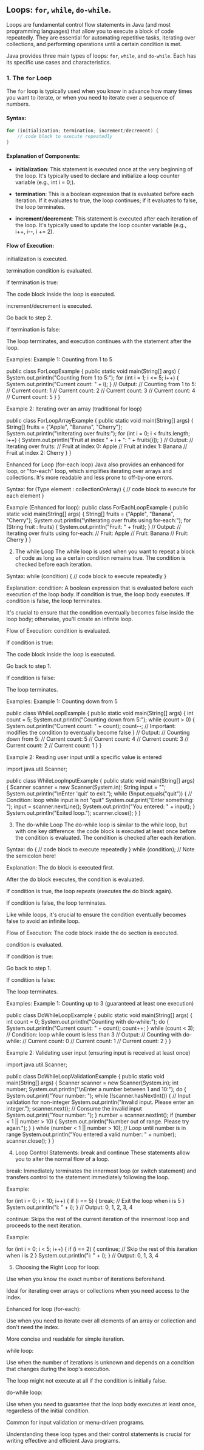 ## Loops: `for`, `while`, `do-while`.
Loops are fundamental control flow statements in Java (and most programming languages) that allow you to execute a block of code repeatedly. They are essential for automating repetitive tasks, iterating over collections, and performing operations until a certain condition is met.  

Java provides three main types of loops: `for`, `while`, and `do-while`. Each has its specific use cases and characteristics.


### 1. The `for` Loop
The `for` loop is typically used when you know in advance how many times you want to iterate, or when you need to iterate over a sequence of numbers.

#### Syntax:
```java
for (initialization; termination; increment/decrement) {
    // code block to execute repeatedly
}
```
#### Explanation of Components:

- **initialization**: This statement is executed once at the very beginning of the loop. It's typically used to declare and initialize a loop counter variable (e.g., int i = 0;).

- **termination**: This is a boolean expression that is evaluated before each iteration. If it evaluates to true, the loop continues; if it evaluates to false, the loop terminates.

- **increment/decrement**: This statement is executed after each iteration of the loop. It's typically used to update the loop counter variable (e.g., i++, i--, i += 2).

#### Flow of Execution:

initialization is executed.

termination condition is evaluated.

If termination is true:

The code block inside the loop is executed.

increment/decrement is executed.

Go back to step 2.

If termination is false:

The loop terminates, and execution continues with the statement after the loop.

Examples:
Example 1: Counting from 1 to 5

public class ForLoopExample {
    public static void main(String[] args) {
        System.out.println("Counting from 1 to 5:");
        for (int i = 1; i <= 5; i++) {
            System.out.println("Current count: " + i);
        }
        // Output:
        // Counting from 1 to 5:
        // Current count: 1
        // Current count: 2
        // Current count: 3
        // Current count: 4
        // Current count: 5
    }
}

Example 2: Iterating over an array (traditional for loop)

public class ForLoopArrayExample {
    public static void main(String[] args) {
        String[] fruits = {"Apple", "Banana", "Cherry"};
        System.out.println("\nIterating over fruits:");
        for (int i = 0; i < fruits.length; i++) {
            System.out.println("Fruit at index " + i + ": " + fruits[i]);
        }
        // Output:
        // Iterating over fruits:
        // Fruit at index 0: Apple
        // Fruit at index 1: Banana
        // Fruit at index 2: Cherry
    }
}

Enhanced for Loop (for-each loop)
Java also provides an enhanced for loop, or "for-each" loop, which simplifies iterating over arrays and collections. It's more readable and less prone to off-by-one errors.

Syntax:
for (Type element : collectionOrArray) {
    // code block to execute for each element
}

Example (Enhanced for loop):
public class ForEachLoopExample {
    public static void main(String[] args) {
        String[] fruits = {"Apple", "Banana", "Cherry"};
        System.out.println("\nIterating over fruits using for-each:");
        for (String fruit : fruits) {
            System.out.println("Fruit: " + fruit);
        }
        // Output:
        // Iterating over fruits using for-each:
        // Fruit: Apple
        // Fruit: Banana
        // Fruit: Cherry
    }
}

2. The while Loop
The while loop is used when you want to repeat a block of code as long as a certain condition remains true. The condition is checked before each iteration.

Syntax:
while (condition) {
    // code block to execute repeatedly
}

Explanation:
condition: A boolean expression that is evaluated before each execution of the loop body. If condition is true, the loop body executes. If condition is false, the loop terminates.

It's crucial to ensure that the condition eventually becomes false inside the loop body; otherwise, you'll create an infinite loop.

Flow of Execution:
condition is evaluated.

If condition is true:

The code block inside the loop is executed.

Go back to step 1.

If condition is false:

The loop terminates.

Examples:
Example 1: Counting down from 5

public class WhileLoopExample {
    public static void main(String[] args) {
        int count = 5;
        System.out.println("Counting down from 5:");
        while (count > 0) {
            System.out.println("Current count: " + count);
            count--; // Important: modifies the condition to eventually become false
        }
        // Output:
        // Counting down from 5:
        // Current count: 5
        // Current count: 4
        // Current count: 3
        // Current count: 2
        // Current count: 1
    }
}

Example 2: Reading user input until a specific value is entered

import java.util.Scanner;

public class WhileLoopInputExample {
    public static void main(String[] args) {
        Scanner scanner = new Scanner(System.in);
        String input = "";
        System.out.println("\nEnter 'quit' to exit.");
        while (!input.equals("quit")) { // Condition: loop while input is not "quit"
            System.out.print("Enter something: ");
            input = scanner.nextLine();
            System.out.println("You entered: " + input);
        }
        System.out.println("Exited loop.");
        scanner.close();
    }
}

3. The do-while Loop
The do-while loop is similar to the while loop, but with one key difference: the code block is executed at least once before the condition is evaluated. The condition is checked after each iteration.

Syntax:
do {
    // code block to execute repeatedly
} while (condition); // Note the semicolon here!

Explanation:
The do block is executed first.

After the do block executes, the condition is evaluated.

If condition is true, the loop repeats (executes the do block again).

If condition is false, the loop terminates.

Like while loops, it's crucial to ensure the condition eventually becomes false to avoid an infinite loop.

Flow of Execution:
The code block inside the do section is executed.

condition is evaluated.

If condition is true:

Go back to step 1.

If condition is false:

The loop terminates.

Examples:
Example 1: Counting up to 3 (guaranteed at least one execution)

public class DoWhileLoopExample {
    public static void main(String[] args) {
        int count = 0;
        System.out.println("Counting with do-while:");
        do {
            System.out.println("Current count: " + count);
            count++;
        } while (count < 3); // Condition: loop while count is less than 3
        // Output:
        // Counting with do-while:
        // Current count: 0
        // Current count: 1
        // Current count: 2
    }
}

Example 2: Validating user input (ensuring input is received at least once)

import java.util.Scanner;

public class DoWhileLoopValidationExample {
    public static void main(String[] args) {
        Scanner scanner = new Scanner(System.in);
        int number;
        System.out.println("\nEnter a number between 1 and 10:");
        do {
            System.out.print("Your number: ");
            while (!scanner.hasNextInt()) { // Input validation for non-integer
                System.out.println("Invalid input. Please enter an integer.");
                scanner.next(); // Consume the invalid input
                System.out.print("Your number: ");
            }
            number = scanner.nextInt();
            if (number < 1 || number > 10) {
                System.out.println("Number out of range. Please try again.");
            }
        } while (number < 1 || number > 10); // Loop until number is in range
        System.out.println("You entered a valid number: " + number);
        scanner.close();
    }
}

4. Loop Control Statements: break and continue
These statements allow you to alter the normal flow of a loop.

break: Immediately terminates the innermost loop (or switch statement) and transfers control to the statement immediately following the loop.

Example:

for (int i = 0; i < 10; i++) {
    if (i == 5) {
        break; // Exit the loop when i is 5
    }
    System.out.println("i: " + i);
}
// Output: 0, 1, 2, 3, 4

continue: Skips the rest of the current iteration of the innermost loop and proceeds to the next iteration.

Example:

for (int i = 0; i < 5; i++) {
    if (i == 2) {
        continue; // Skip the rest of this iteration when i is 2
    }
    System.out.println("i: " + i);
}
// Output: 0, 1, 3, 4

5. Choosing the Right Loop
for loop:

Use when you know the exact number of iterations beforehand.

Ideal for iterating over arrays or collections when you need access to the index.

Enhanced for loop (for-each):

Use when you need to iterate over all elements of an array or collection and don't need the index.

More concise and readable for simple iteration.

while loop:

Use when the number of iterations is unknown and depends on a condition that changes during the loop's execution.

The loop might not execute at all if the condition is initially false.

do-while loop:

Use when you need to guarantee that the loop body executes at least once, regardless of the initial condition.

Common for input validation or menu-driven programs.

Understanding these loop types and their control statements is crucial for writing effective and efficient Java programs.
